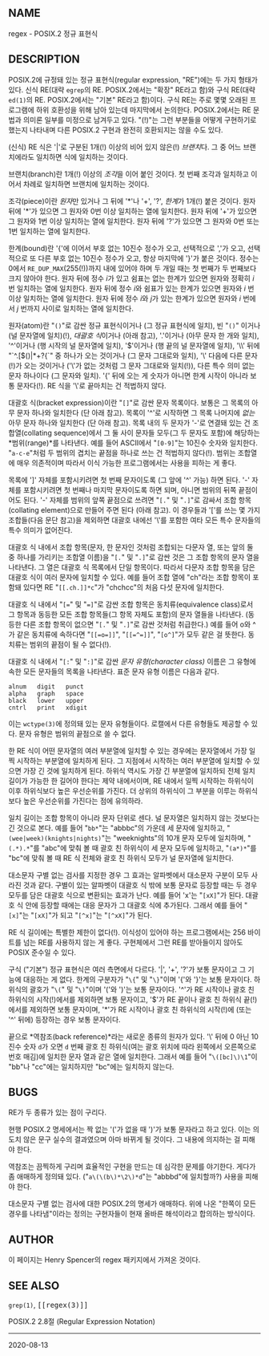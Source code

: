 ## NAME

regex - POSIX.2 정규 표현식

## DESCRIPTION

POSIX.2에 규정돼 있는 정규 표현식(regular expression, "RE")에는 두 가지 형태가 있다. 신식 RE(대략 `egrep`의 RE. POSIX.2에서는 "확장" RE라고 함)와 구식 RE(대략 `ed(1)`의 RE. POSIX.2에서는 "기본" RE라고 함)이다. 구식 RE는 주로 몇몇 오래된 프로그램에 하위 호환성을 위해 남아 있는데 마지막에서 논의한다. POSIX.2에서는 RE 문법과 의미론 일부를 미정으로 남겨두고 있다. "(!)"는 그런 부분들을 어떻게 구현하기로 했는지 나타내며 다른 POSIX.2 구현과 완전히 호환되지는 않을 수도 있다.

(신식) RE 식은 '|'로 구분된 1개(!) 이상의 비어 있지 않은(!) *브랜치*다. 그 중 어느 브랜치에라도 일치하면 식에 일치하는 것이다.

브랜치(branch)란 1개(!) 이상의 *조각*을 이어 붙인 것이다. 첫 번째 조각과 일치하고 이어서 차례로 일치하면 브랜치에 일치하는 것이다.

조각(piece)이란 *원자*만 있거나 그 뒤에 '\*'나 '+', '?', *한계*가 1개(!) 붙은 것이다. 원자 뒤에 '\*'가 있으면 그 원자와 0번 이상 일치하는 열에 일치한다. 원자 뒤에 '+'가 있으면 그 원자와 1번 이상 일치하는 열에 일치한다. 원자 뒤에 '?'가 있으면 그 원자와 0번 또는 1번 일치하는 열에 일치한다.

한계(bound)란 '{'에 이어서 부호 없는 10진수 정수가 오고, 선택적으로 ','가 오고, 선택적으로 또 다른 부호 없는 10진수 정수가 오고, 항상 마지막에 '}'가 붙은 것이다. 정수는 0에서 `RE_DUP_MAX`(255(!))까지 내에 있어야 하며 두 개일 때는 첫 번째가 두 번째보다 크지 않아야 한다. 원자 뒤에 정수 *i*가 있고 쉼표는 없는 한계가 있으면 원자와 정확히 *i* 번 일치하는 열에 일치한다. 원자 뒤에 정수 *i*와 쉼표가 있는 한계가 있으면 원자와 *i* 번 이상 일치하는 열에 일치한다. 원자 뒤에 정수 *i*와 *j*가 있는 한계가 있으면 원자와 *i* 번에서 *j* 번까지 사이로 일치하는 열에 일치한다.

원자(atom)란 "`()`"로 감싼 정규 표현식이거나 (그 정규 표현식에 일치), 빈 "`()`" 이거나 (널 문자열에 일치)(!), *대괄호 식*이거나 (아래 참고), '.'이거나 (아무 문자 한 개와 일치), '^'이거나 (행 시작의 널 문자열에 일치), '$'이거나 (행 끝의 널 문자열에 일치), '\\' 뒤에 "`^.[$()|*+?{\`" 중 하나가 오는 것이거나 (그 문자 그대로와 일치), '\\' 다음에 다른 문자(!)가 오는 것이거나 ('\\'가 없는 것처럼 그 문자 그대로와 일치(!)), 다른 특수 의미 없는 문자 하나이다 (그 문자와 일치). '{' 뒤에 오는 게 숫자가 아니면 한계 시작이 아니라 보통 문자다(!). RE 식을 '\\'로 끝마치는 건 적법하지 않다.

대괄호 식(bracket expression)이란 "`[]`"로 감싼 문자 목록이다. 보통은 그 목록의 아무 문자 하나와 일치한다 (단 아래 참고). 목록이 '^'로 시작하면 그 목록 나머지에 *없는* 아무 문자 하나와 일치한다 (단 아래 참고). 목록 내의 두 문자가 '-'로 연결돼 있는 건 조합열(collating sequence)에서 그 둘 사이 문자들 모두(그 두 문자도 포함)에 해당하는 *범위(range)*를 나타낸다. 예를 들어 ASCII에서 "`[0-9]`"는 10진수 숫자와 일치한다. "`a-c-e`"처럼 두 범위의 겹치는 끝점을 하나로 쓰는 건 적법하지 않다(!). 범위는 조합열에 매우 의존적이며 따라서 이식 가능한 프로그램에서는 사용을 피하는 게 좋다.

목록에 ']' 자체를 포함시키려면 첫 번째 문자이도록 (그 앞에 '^' 가능) 하면 된다. '-' 자체를 포함시키려면 첫 번째나 마지막 문자이도록 하면 되며, 아니면 범위의 뒤쪽 끝점이어도 된다. '-' 자체를 범위의 앞쪽 끝점으로 쓰려면 "`[.`" 및 "`.]`"로 감싸서 조합 항목(collating element)으로 만들어 주면 된다 (아래 참고). 이 경우들과 '['를 쓰는 몇 가지 조합들(다음 문단 참고)을 제외하면 대괄호 내에선 '\\'를 포함한 여타 모든 특수 문자들의 특수 의미가 없어진다.

대괄호 식 내에서 조합 항목(문자, 한 문자인 것처럼 조합되는 다문자 열, 또는 앞의 둘 중 하나를 가리키는 조합열 이름)을 "`[.`" 및 "`.]`"로 감싼 것은 그 조합 항목의 문자 열을 나타낸다. 그 열은 대괄호 식 목록에서 단일 항목이다. 따라서 다문자 조합 항목을 담은 대괄호 식이 여러 문자에 일치할 수 있다. 예를 들어 조합 열에 "ch"라는 조합 항목이 포함돼 있다면 RE "`[[.ch.]]*c`"가 "chchcc"의 처음 다섯 문자에 일치한다.

대괄호 식 내에서 "`[=`" 및 "`=]`"로 감싼 조합 항목은 동치류(equivalence class)로서 그 항목과 동등한 모든 조합 항목들(그 항목 자체도 포함)의 문자 열들을 나타낸다. (동등한 다른 조합 항목이 없으면 "`[.`" 및 "`.]`"로 감싼 것처럼 취급한다.) 예를 들어 o와 ^가 같은 동치류에 속하다면 "`[[=o=]]`", "`[[=^=]]`", "`[o^]`"가 모두 같은 걸 뜻한다. 동치류는 범위의 끝점이 될 수 없다(!).

대괄호 식 내에서 "`[:`" 및 "`:]`"로 감싼 *문자 유형(character class)* 이름은 그 유형에 속한 모든 문자들의 목록을 나타낸다. 표준 문자 유형 이름은 다음과 같다.

```text
alnum   digit   punct
alpha   graph   space
black   lower   upper
cntrl   print   xdigit
```

이는 `wctype(3)`에 정의돼 있는 문자 유형들이다. 로캘에서 다른 유형들도 제공할 수 있다. 문자 유형은 범위의 끝점으로 쓸 수 없다.

한 RE 식이 어떤 문자열의 여러 부분열에 일치할 수 있는 경우에는 문자열에서 가장 일찍 시작하는 부분열에 일치하게 된다. 그 지점에서 시작하는 여러 부분열에 일치할 수 있으면 가장 긴 것에 일치하게 된다. 하위식 역시도 가장 긴 부분열에 일치하되 전체 일치 길이가 가능한 한 길어야 한다는 제약 내에서이며, RE 내에서 일찍 시작하는 하위식이 이후 하위식보다 높은 우선순위를 가진다. 더 상위의 하위식이 그 부분을 이루는 하위식보다 높은 우선순위를 가진다는 점에 유의하라.

일치 길이는 조합 항목이 아니라 문자 단위로 센다. 널 문자열은 일치하지 않는 것보다는 긴 것으로 본다. 예를 들어 "`bb*`"는 "abbbc"의 가운데 세 문자에 일치하고, "`(wee|week)(knights|nights)`"는 "weeknights"의 10개 문자 모두에 일치하며, "`(.*).*`"를 "abc"에 맞춰 볼 때 괄호 친 하위식이 세 문자 모두에 일치하고, "`(a*)*`"를 "bc"에 맞춰 볼 때 RE 식 전체와 괄호 친 하위식 모두가 널 문자열에 일치한다.

대소문자 구별 없는 검사를 지정한 경우 그 효과는 알파벳에서 대소문자 구분이 모두 사라진 것과 같다. 구별이 있는 알파벳이 대괄호 식 밖에 보통 문자로 등장할 때는 두 경우 모두를 담은 대괄호 식으로 변환되는 효과가 난다. 예를 들어 'x'는 "`[xX]`"가 된다. 대괄호 식 안에 등장할 때에는 대응 문자가 그 대괄호 식에 추가된다. 그래서 예를 들어 "`[x]`"는 "`[xX]`"가 되고 "`[^x]`"는 "`[^xX]`"가 된다.

RE 식 길이에는 특별한 제한이 없다(!). 이식성이 있어야 하는 프로그램에서는 256 바이트를 넘는 RE를 사용하지 않는 게 좋다. 구현체에서 그런 RE를 받아들이지 않아도 POSIX 준수일 수 있다.

구식 ("기본") 정규 표현식은 여러 측면에서 다르다. '|', '+', '?'가 보통 문자이고 그 기능에 대응하는 게 없다. 한계의 구분자가 "`\{`" 및 "`\}`"이며 '{'와 '}'는 보통 문자이다. 하위식의 괄호가 "`\(`" 및 "`\)`"이며 '('와 ')'는 보통 문자이다. '^'가 RE 시작이나 괄호 친 하위식의 시작(!)에서를 제외하면 보통 문자이고, '$'가 RE 끝이나 괄호 친 하위식 끝(!)에서를 제외하면 보통 문자이며, '\*'가 RE 시작이나 괄호 친 하위식의 시작(!)에 (또는 '^' 뒤에) 등장하는 경우 보통 문자이다.

끝으로 *역참조(back reference)*라는 새로운 종류의 원자가 있다. '\\' 뒤에 0 아닌 10진수 숫자 `d`가 오면 `d` 번째 괄호 친 하위식(여는 괄호 위치에 따라 왼쪽에서 오른쪽으로 번호 매김)에 일치한 문자 열과 같은 열에 일치한다. 그래서 예를 들어 "`\([bc]\)\1`"이 "bb"나 "cc"에는 일치하지만 "bc"에는 일치하지 않는다.

## BUGS

RE가 두 종류가 있는 점이 구리다.

현행 POSIX.2 명세에서는 짝 없는 '('가 없을 때 ')'가 보통 문자라고 하고 있다. 이는 의도치 않은 문구 실수의 결과였으며 아마 바뀌게 될 것이다. 그 내용에 의지하는 걸 피해야 한다.

역참조는 끔찍하게 구리며 효율적인 구현을 만드는 데 심각한 문제를 야기한다. 게다가 좀 애매하게 정의돼 있다. ("`a\(\(b\)*\2\)*d`"는 "abbbd"에 일치할까?) 사용을 피해야 한다.

대소문자 구별 없는 검사에 대한 POSIX.2의 명세가 애매하다. 위에 나온 "한쪽이 모든 경우를 나타냄"이라는 정의는 구현자들이 현재 올바른 해석이라고 합의하는 방식이다.

## AUTHOR

이 페이지는 Henry Spencer의 regex 패키지에서 가져온 것이다.

## SEE ALSO

`grep(1)`, <tt>[[regex(3)]]</tt>

POSIX.2 2.8절 (Regular Expression Notation)

----

2020-08-13
